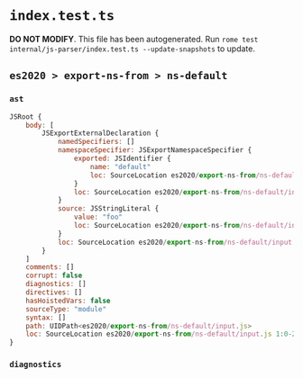 # `index.test.ts`

**DO NOT MODIFY**. This file has been autogenerated. Run `rome test internal/js-parser/index.test.ts --update-snapshots` to update.

## `es2020 > export-ns-from > ns-default`

### `ast`

```javascript
JSRoot {
	body: [
		JSExportExternalDeclaration {
			namedSpecifiers: []
			namespaceSpecifier: JSExportNamespaceSpecifier {
				exported: JSIdentifier {
					name: "default"
					loc: SourceLocation es2020/export-ns-from/ns-default/input.js 1:12-1:19 (default)
				}
				loc: SourceLocation es2020/export-ns-from/ns-default/input.js 1:7-1:19
			}
			source: JSStringLiteral {
				value: "foo"
				loc: SourceLocation es2020/export-ns-from/ns-default/input.js 1:25-1:30
			}
			loc: SourceLocation es2020/export-ns-from/ns-default/input.js 1:0-1:31
		}
	]
	comments: []
	corrupt: false
	diagnostics: []
	directives: []
	hasHoistedVars: false
	sourceType: "module"
	syntax: []
	path: UIDPath<es2020/export-ns-from/ns-default/input.js>
	loc: SourceLocation es2020/export-ns-from/ns-default/input.js 1:0-2:0
}
```

### `diagnostics`

```

```
